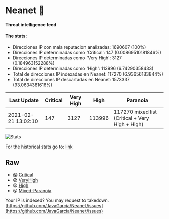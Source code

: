 # Neanet :hocho:
#### Threat intelligence feed
#### The stats:

- Direcciones IP con mala reputacion analizadas: 1690607 (100%)
- Direcciones IP determinadas como 'Critical':  147 (0.00869510181846%)
- Direcciones IP determinadas como 'Very High':  3127 (0.184963152288%)
- Direcciones IP determinadas como 'High':  113996 (6.74290358433)
- Total de direcciones IP indexadas en Neanet:  117270 (6.93656183844%)
- Total de direcciones IP descartadas en Neanet:  1573337 (93.0634381616%)

| Last Update | Critical | Very High | High | Paranoia |
| --- | --- | --- | --- | --- |
| 2021-02-21 13:02:10 | 147 | 3127 | 113996 | 117270 mixed list (Critical + Very High + High)|

![Stats](https://docs.google.com/spreadsheets/d/e/2PACX-1vSnaNMIXVabIpDJjufMlzH7poXnshF3mgd8Is1g9ytUEzVsP5my4Trn8f-xkoLLQ38xpL3HtmUexLo6/pubchart?oid=501124687&format=image)

For the historical stats go to: [link](/stats.csv)
## Raw
- :scream: [Critical](https://raw.githubusercontent.com/JavaGarcia/Neanet/master/blacklists/neanet_critical.txt)
- :fearful: [VeryHigh](https://raw.githubusercontent.com/JavaGarcia/Neanet/master/blacklists/neanet_veryHigh.txtt)
- :frowning: [High](https://raw.githubusercontent.com/JavaGarcia/Neanet/master/blacklists/neanet_high.txt)
- :dizzy_face: [Mixed-Paranoia](https://raw.githubusercontent.com/JavaGarcia/Neanet/master/blacklists/neanet_all.txt)


Your IP is indexed? You may request to takedown. [https://github.com/JavaGarcia/Neanet/issues](https://github.com/JavaGarcia/Neanet/issues)






































































































































































































































































































































































































































































































































































































































































































































































































































































































































































































































































































































































































































































































































































































































































































































































































































































































































































































































































































































































































































































































































































































































































































































































































































































































































































































































































































































































































































































































































































































































































































































































































































































































































































































































































































































































































































































































































































































































































































































































































































































































































































































































































































































































































































































































































